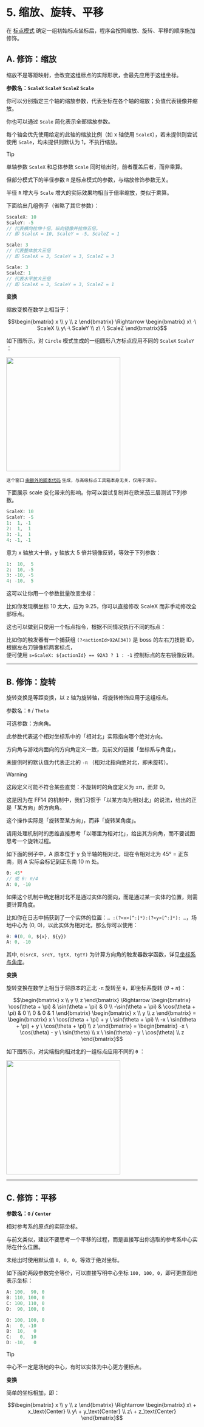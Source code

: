 # 5. 缩放、旋转、平移

在 [标点模式](4.%20各标点模式.md) 确定一组初始标点坐标后，程序会按照缩放、旋转、平移的顺序施加修饰。

## A. 修饰：缩放

缩放不是等距映射，会改变这组标点的实际形状，会最先应用于这组坐标。

**参数名：`ScaleX` `ScaleY` `ScaleZ` `Scale`**

你可以分别指定三个轴的缩放参数，代表坐标在各个轴的缩放；负值代表镜像并缩放。

你也可以通过 `Scale` 简化表示全部缩放参数。

每个轴会优先使用给定的此轴的缩放比例（如 x 轴使用 `ScaleX`），若未提供则尝试使用 `Scale`，均未提供则默认为 1，不执行缩放。

> [!TIP]
> 单轴参数 `ScaleX` 和总体参数 `Scale` 同时给出时，前者覆盖后者，而非乘算。
> 
> 但部分模式下的半径参数 `R` 是标点模式的参数，与缩放修饰参数无关。
>
> 半径 `R` 增大与 `Scale` 增大的实际效果均相当于倍率缩放，类似于乘算。

下面给出几组例子（省略了其它参数）：

```javascript
SscaleX: 10
ScaleY: -5
// 代表横向拉伸十倍，纵向镜像并拉伸五倍。
// 即 ScaleX = 10, ScaleY = -5, ScaleZ = 1
```

```javascript
Scale: 3
// 代表整体放大三倍
// 即 ScaleX = 3, ScaleY = 3, ScaleZ = 3
```

```javascript
Scale: 3
ScaleZ: 1
// 代表水平放大三倍
// 即 ScaleX = 3, ScaleY = 3, ScaleZ = 1
```

**变换**

缩放变换在数学上相当于：  

```math
\begin{bmatrix}
x \\ y \\ z 
\end{bmatrix}

\Rightarrow

\begin{bmatrix}
x\ ·\ ScaleX \\ y\ ·\ ScaleY \\ z\ ·\ ScaleZ 
\end{bmatrix}
```

如下图所示，对 `Circle` 模式生成的一组圆形八方标点应用不同的 `ScaleX` `ScaleY` ：

<img src="https://github.com/user-attachments/assets/b329ddb6-fc4e-400f-947e-1bf4df040f80" height="300">  

<sup>这个窗口 [由额外的脚本代码](演示用代码) 生成，与高级标点工具箱本身无关，仅用于演示。</sup>

下面展示 scale 变化带来的影响。你可以尝试复制并在欧米茄三层测试下列参数。

```python
ScaleX: 10
ScaleY: -5
1:  1, -1
2:  1,  1
3: -1,  1
4: -1, -1
```

意为 x 轴放大十倍，y 轴放大 5 倍并镜像反转，等效于下列参数：

```python
1:  10,  5
2:  10, -5
3: -10, -5
4: -10,  5
```

这可以让你用一个参数批量改变坐标：

比如你发现横坐标 10 太大，应为 9.25，你可以直接修改 ScaleX 而非手动修改全部标点。

这也可以做到只使用一个标点指令，根据不同情况执行不同的标点：

比如你的触发器有一个捕获组 `(?<actionId>92A[34])` 是 boss 的左右刀技能 ID，根据左右刀镜像标两套标点，  
便可使用 `s=ScaleX: ${actionId} == 92A3 ? 1 : -1` 控制标点的左右镜像反转。

---

## B. 修饰：旋转

旋转变换是等距变换，以 z 轴为旋转轴，将旋转修饰应用于这组标点。

参数名：`θ` / `Theta`

可选参数：方向角。

此参数代表这个相对坐标系中的「相对北」实际指向哪个绝对方向。

方向角与游戏内面向的方向角定义一致，见前文的链接「坐标系与角度」。
  
未提供时的默认值为代表正北的 `-π` （相对北指向绝对北，即未旋转）。

> [!WARNING]
> 这段定义可能不符合某些直觉：不旋转时的角度定义为 ±π，而非 0。
>
> 这是因为在 FF14 的机制中，我们习惯于「以某方向为相对北」的说法，给出的正是「某方向」的方向角。
>
> 这个操作实际是「旋转至某方向」，而非「旋转某角度」。
>
> 请用处理机制时的思维直接思考「以哪里为相对北」，给出其方向角，而不要试图思考一个旋转过程。

如下面的例子中，A 原本位于 y 负半轴的相对北，现在令相对北为 45° = 正东南，则 A 实际会标记到正东南 10 m 处。

```javascript
θ: 45°
// 或 θ: π/4
A: 0, -10
```

如果这个机制中确定相对北不是通过实体的面向，而是通过某一实体的位置，则需要计算角度。

比如你在日志中捕获到了一个实体的位置：`… :(?<x>[^:]*):(?<y>[^:]*): …`，场地中心为 (0, 0)，以此实体为相对北，那么你可以使用：

```javascript
θ: θ(0, 0, ${x}, ${y})
A: 0, -10
```

其中, `θ(srcX, srcY, tgtX, tgtY)` 为计算方向角的触发器数学函数，详见[坐标系与角度](./Triggernometry%20触发器写作指南/坐标系与角度.md)。

**变换**

旋转变换在数学上相当于将原本的正北 `-π` 旋转至 `θ`，即坐标系旋转 $`(θ + π)`$：  

```math
\begin{bmatrix}
x \\ y \\ z 
\end{bmatrix}

\Rightarrow

\begin{bmatrix}
\cos(\theta + \pi) & \sin(\theta + \pi) & 0 \\
-\sin(\theta + \pi) & \cos(\theta + \pi) & 0 \\
0 & 0 & 1
\end{bmatrix}
\begin{bmatrix}
x \\ y \\ z 
\end{bmatrix}

=

\begin{bmatrix}
x \ \cos(\theta + \pi) + y \ \sin(\theta + \pi) \\
-x \ \sin(\theta + \pi) + y \ \cos(\theta + \pi) \\
z
\end{bmatrix}

=

\begin{bmatrix}
-x \ \cos(\theta) - y \ \sin(\theta) \\
x \ \sin(\theta) - y \ \cos(\theta) \\
z
\end{bmatrix}
```

如下图所示，对尖端指向相对北的一组标点应用不同的 `θ` ：

<img src="https://github.com/user-attachments/assets/6f1ffedc-26dd-4d6e-b7d9-b4505d339e77" height="300">

---

## C. 修饰：平移

**参数名：`O` / `Center`**

相对参考系的原点的实际坐标。

与前文类似，建议不要思考一个平移的过程，而是直接写出你选取的参考系中心实际在什么位置。

未给出时使用默认值 `0, 0, 0`，等效于绝对坐标。

如下面的两段参数完全等价，可以直接写明中心坐标 `100, 100, 0`，即可更直观地表示坐标：

```javascript
A: 100,  90, 0
B: 110, 100, 0
C: 100, 110, 0
D:  90, 100, 0
```

```javascript
O: 100, 100, 0
A:   0, -10
B:  10,   0 
C:   0,  10
D: -10,   0
```

> [!TIP]
> 中心不一定是场地的中心，有时以实体为中心更方便标点。

**变换**

简单的坐标相加，即：

```math
\begin{bmatrix}
x \\ y \\ z 
\end{bmatrix}

\Rightarrow

\begin{bmatrix}
x\ + x_\text{Center} \\ y\ + y_\text{Center} \\ z\ + z_\text{Center}
\end{bmatrix}
```
